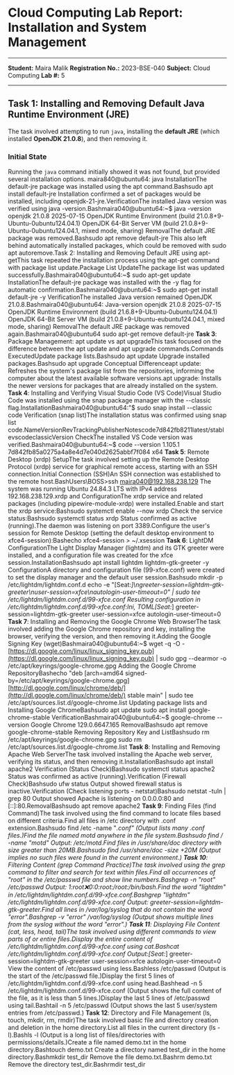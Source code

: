 

# Cloud Computing Lab Report: Installation and System Management

---

**Student:** Maira Malik
**Registration No.:** 2023-BSE-040
**Subject:** Cloud Computing
**Lab #:** 5

---

## Task 1: Installing and Removing Default Java Runtime Environment (JRE)

The task involved attempting to run `java`, installing the **default JRE** (which installed **OpenJDK 21.0.8**), and then removing it.

### Initial State

Running the `java` command initially showed it was not found, but provided several installation options.
maira840@ubuntu64: java
InstallationThe default-jre package was installed using the apt command.Bashsudo apt install default-jre
Installation confirmed a set of packages would be installed, including openjdk-21-jre.VerificationThe installed Java version was verified using java -version.Bashmaira040@ubuntu64:~$ java -version
openjdk 21.0.8 2025-07-15
OpenJDK Runtime Environment (build 21.0.8+9-Ubuntu-0ubuntu124.04.1)
OpenJDK 64-Bit Server VM (build 21.0.8+9-Ubuntu-0ubuntu124.04.1, mixed mode, sharing)
RemovalThe default JRE package was removed.Bashsudo apt remove default-jre
This also left behind automatically installed packages, which could be removed with sudo apt autoremove.Task 2: Installing and Removing Default JRE using apt-getThis task repeated the installation process using the apt-get command with package list update.Package List UpdateThe package list was updated successfully.Bashmaira040@ubuntu64:~$ sudo apt-get update
InstallationThe default-jre package was installed with the -y flag for automatic confirmation.Bashmaira040@ubuntu64:~$ sudo apt-get install default-jre -y
VerificationThe installed Java version remained OpenJDK 21.0.8.Bashmaira040@ubuntu64: Java-version
openjdk 21.0.8 2025-07-15
OpenJDK Runtime Environment (build 21.6.8+9-Ubuntu-0ubuntu124.04.1)
OpenJDK 64-Bit Server VM (build 21.0.8+9-Ubuntu-eubuntu124.04.1, mixed mode, sharing)
RemovalThe default JRE package was removed again.Bashmaira040@ubuntu64 sudo apt-get remove default-jre
**Task 3**: Package Management: apt update vs apt upgradeThis task focused on the difference between the apt update and apt upgrade commands.Commands ExecutedUpdate package lists.Bashsudo apt update
Upgrade installed packages.Bashsudo apt upgrade
Conceptual Differenceapt update: Refreshes the system's package list from the repositories, informing the computer about the latest available software versions.apt upgrade: Installs the newer versions for packages that are already installed on the system.
**Task 4**: Installing and Verifying Visual Studio Code (VS Code)Visual Studio Code was installed using the snap package manager with the --classic flag.InstallationBashmaira040@ubuntu64:"$ sudo snap install --classic code
Verification (snap list)The installation status was confirmed using snap list code.NameVersionRevTrackingPublisherNotescode7d842fb8211latest/stablevscodeclassicVersion CheckThe installed VS Code version was verified.Bashmaira040@ubuntu64:~$ code --version
1.105.1
7d842fb85a0275a4a8e4d7e040d2625abbf7f084
x64
**Task 5**: Remote Desktop (xrdp) SetupThe task involved setting up the Remote Desktop Protocol (xrdp) service for graphical remote access, starting with an SSH connection.Initial Connection (SSH)An SSH connection was established to the remote host.BashUsers\BOSS>ssh maira040@192.168.238.129
The system was running Ubuntu 24.84.3 LTS with IPv4 address 192.168.238.129.xrdp and ConfigurationThe xrdp service and related packages (including pipewire-module-xrdp) were installed.Enable and start the xrdp service:Bashsudo systemctl enable --now xrdp
Check the service status:Bashsudo systemctl status xrdp
Status confirmed as active (running).The daemon was listening on port 3389.Configure the user's session for Remote Desktop (setting the default desktop environment to xfce4-session):Bashecho xfce4-session > ~/.xsession
**Task 6**: LightDM ConfigurationThe Light Display Manager (lightdm) and its GTK greeter were installed, and a configuration file was created for the xfce session.InstallationBashsudo apt install lightdm lightdm-gtk-greeter -y
ConfigurationA directory and configuration file (99-xfce.conf) were created to set the display manager and the default user session.Bashsudo mkdir -p /etc/lightdm/lightdm.conf.d
echo -e "[Seat:*]\ngreeter-session=lightdm-gtk-greeter\nuser-session=xfce\nautologin-user-timeout=0" | sudo tee /etc/lightdm/lightdm.conf.d/99-xfce.conf
Resulting configuration in /etc/lightdm/lightdm.conf.d/99-xfce.conf:Ini, TOML[Seat:*]
greeter-session=lightdm-gtk-greeter
user-session=xfce
autologin-user-timeout=0
**Task 7**: Installing and Removing the Google Chrome Web BrowserThe task involved adding the Google Chrome repository and key, installing the browser, verifying the version, and then removing it.Adding the Google Signing Key (wget)Bashmaira040@ubuntu64:~$ wget -q -O - [https://dl.google.com/linux/linux_signing_key.pub](https://dl.google.com/linux/linux_signing_key.pub) | sudo gpg --dearmor -o /etc/apt/keyrings/google-chrome.gpg
Adding the Google Chrome RepositoryBashecho "deb [arch=amd64 signed-by=/etc/apt/keyrings/google-chrome.gpg] [http://dl.google.com/linux/chrome/deb/](http://dl.google.com/linux/chrome/deb/) stable main" | sudo tee /etc/apt/sources.list.d/google-chrome.list
Updating package lists and Installing Google ChromeBashsudo apt update
sudo apt install google-chrome-stable
VerificationBashmaira040@ubuntu64:~$ google-chrome --version
Google Chrome 129.0.6647.165
RemovalBashsudo apt remove google-chrome-stable
Removing Repository Key and ListBashsudo rm /etc/apt/keyrings/google-chrome.gpg
sudo rm /etc/apt/sources.list.d/google-chrome.list
**Task 8**: Installing and Removing Apache Web ServerThe task involved installing the Apache web server, verifying its status, and then removing it.InstallationBashsudo apt install apache2
Verification (Status Check)Bashsudo systemctl status apache2
Status was confirmed as active (running).Verification (Firewall Check)Bashsudo ufw status
Output showed firewall status is inactive.Verification (Check listening ports - netstat)Bashsudo netstat -tuln | grep 80
Output showed Apache is listening on 0.0.0.0:80 and [::]:80.RemovalBashsudo apt remove apache2
**Task 9**: Finding Files (find Command)The task involved using the find command to locate files based on different criteria.Find all files in /etc directory with .conf extension.Bashsudo find /etc -name "*.conf"
(Output lists many .conf files.)Find the file named motd anywhere in the file system.Bashsudo find / -name "motd"
Output: /etc/motd.Find files in /usr/share/doc directory with size greater than 20MB.Bashsudo find /usr/share/doc -size +20M
(Output implies no such files were found in the current environment.)
**Task 10**: Filtering Content (grep Command Practice)The task involved using the grep command to filter and search for text within files.Find all occurrences of "root" in the /etc/passwd file and show line numbers.Bashgrep -n "root" /etc/passwd
Output: 1:root:x:0:0:root:/root:/bin/bash.Find the word "lightdm" in /etc/lightdm/lightdm.conf.d/99-xfce.conf.Bashgrep "lightdm" /etc/lightdm/lightdm.conf.d/99-xfce.conf
Output: greeter-session=lightdm-gtk-greeter.Find all lines in /var/log/syslog that do not contain the word "error".Bashgrep -v "error" /var/log/syslog
(Output shows multiple lines from the syslog without the word "error".)
**Task 11**: Displaying File Content (cat, less, head, tail)The task involved using different commands to view parts of or entire files.Display the entire content of /etc/lightdm/lightdm.conf.d/99-xfce.conf using cat.Bashcat /etc/lightdm/lightdm.conf.d/99-xfce.conf
Output:[Seat:*]
greeter-session=lightdm-gtk-greeter
user-session=xfce
autologin-user-timeout=0
View the content of /etc/passwd using less.Bashless /etc/passwd
(Output is the start of the /etc/passwd file.)Display the first 5 lines of /etc/lightdm/lightdm.conf.d/99-xfce.conf using head.Bashhead -n 5 /etc/lightdm/lightdm.conf.d/99-xfce.conf
(Output shows the full content of the file, as it is less than 5 lines.)Display the last 5 lines of /etc/passwd using tail.Bashtail -n 5 /etc/passwd
(Output shows the last 5 user/system entries from /etc/passwd.)
**Task 12**: Directory and File Management (ls, touch, mkdir, rm, rmdir)The task involved basic file and directory creation and deletion in the home directory.List all files in the current directory (ls -l).Bashls -l
(Output is a long list of files/directories with permissions/details.)Create a file named demo.txt in the home directory.Bashtouch demo.txt
Create a directory named test_dir in the home directory.Bashmkdir test_dir
Remove the file demo.txt.Bashrm demo.txt
Remove the directory test_dir.Bashrmdir test_dir
